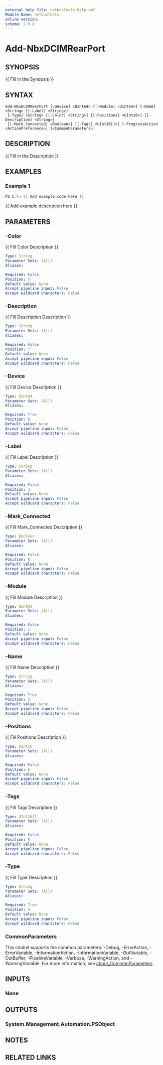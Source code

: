 ```yaml
---
external help file: netboxTools-help.xml
Module Name: netboxTools
online version:
schema: 2.0.0
---
```


# Add-NbxDCIMRearPort

## SYNOPSIS
{{ Fill in the Synopsis }}

## SYNTAX

```
Add-NbxDCIMRearPort [-Device] <UInt64> [[-Module] <UInt64>] [-Name] <String> [[-Label] <String>]
 [-Type] <String> [[-Color] <String>] [[-Positions] <UInt16>] [[-Description] <String>]
 [[-Mark_Connected] <Boolean>] [[-Tags] <UInt16[]>] [-ProgressAction <ActionPreference>] [<CommonParameters>]
```

## DESCRIPTION
{{ Fill in the Description }}

## EXAMPLES

### Example 1
```powershell
PS C:\> {{ Add example code here }}
```

{{ Add example description here }}

## PARAMETERS

### -Color
{{ Fill Color Description }}

```yaml
Type: String
Parameter Sets: (All)
Aliases:

Required: False
Position: 5
Default value: None
Accept pipeline input: False
Accept wildcard characters: False
```

### -Description
{{ Fill Description Description }}

```yaml
Type: String
Parameter Sets: (All)
Aliases:

Required: False
Position: 7
Default value: None
Accept pipeline input: False
Accept wildcard characters: False
```

### -Device
{{ Fill Device Description }}

```yaml
Type: UInt64
Parameter Sets: (All)
Aliases:

Required: True
Position: 0
Default value: None
Accept pipeline input: False
Accept wildcard characters: False
```

### -Label
{{ Fill Label Description }}

```yaml
Type: String
Parameter Sets: (All)
Aliases:

Required: False
Position: 3
Default value: None
Accept pipeline input: False
Accept wildcard characters: False
```

### -Mark_Connected
{{ Fill Mark_Connected Description }}

```yaml
Type: Boolean
Parameter Sets: (All)
Aliases:

Required: False
Position: 8
Default value: None
Accept pipeline input: False
Accept wildcard characters: False
```

### -Module
{{ Fill Module Description }}

```yaml
Type: UInt64
Parameter Sets: (All)
Aliases:

Required: False
Position: 1
Default value: None
Accept pipeline input: False
Accept wildcard characters: False
```

### -Name
{{ Fill Name Description }}

```yaml
Type: String
Parameter Sets: (All)
Aliases:

Required: True
Position: 2
Default value: None
Accept pipeline input: False
Accept wildcard characters: False
```

### -Positions
{{ Fill Positions Description }}

```yaml
Type: UInt16
Parameter Sets: (All)
Aliases:

Required: False
Position: 6
Default value: None
Accept pipeline input: False
Accept wildcard characters: False
```

### -Tags
{{ Fill Tags Description }}

```yaml
Type: UInt16[]
Parameter Sets: (All)
Aliases:

Required: False
Position: 9
Default value: None
Accept pipeline input: False
Accept wildcard characters: False
```

### -Type
{{ Fill Type Description }}

```yaml
Type: String
Parameter Sets: (All)
Aliases:

Required: True
Position: 4
Default value: None
Accept pipeline input: False
Accept wildcard characters: False
```



### CommonParameters
This cmdlet supports the common parameters: -Debug, -ErrorAction, -ErrorVariable, -InformationAction, -InformationVariable, -OutVariable, -OutBuffer, -PipelineVariable, -Verbose, -WarningAction, and -WarningVariable. For more information, see [about_CommonParameters](http://go.microsoft.com/fwlink/?LinkID=113216).

## INPUTS

### None

## OUTPUTS

### System.Management.Automation.PSObject

## NOTES

## RELATED LINKS

